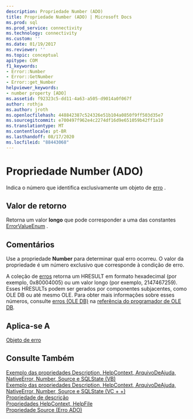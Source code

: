 ```yaml
---
description: Propriedade Number (ADO)
title: Propriedade Number (ADO) | Microsoft Docs
ms.prod: sql
ms.prod_service: connectivity
ms.technology: connectivity
ms.custom: ''
ms.date: 01/19/2017
ms.reviewer: ''
ms.topic: conceptual
apitype: COM
f1_keywords:
- Error::Number
- Error::GetNumber
- Error::get_Number
helpviewer_keywords:
- number property [ADO]
ms.assetid: f92323c5-dd11-4a63-a505-d9014a0f067f
author: rothja
ms.author: jroth
ms.openlocfilehash: 448842387c524326e51b104a0850f9ff503d35e7
ms.sourcegitcommit: e700497f962e4c2274df16d9e651059b42ff1a10
ms.translationtype: MT
ms.contentlocale: pt-BR
ms.lasthandoff: 08/17/2020
ms.locfileid: "88443068"
---
```

# <a name="number-property-ado"></a>Propriedade Number (ADO)
Indica o número que identifica exclusivamente um objeto de [erro](../../../ado/reference/ado-api/error-object.md) .  
  
## <a name="return-value"></a>Valor de retorno  
 Retorna um valor **longo** que pode corresponder a uma das constantes [ErrorValueEnum](../../../ado/reference/ado-api/errorvalueenum.md) .  
  
## <a name="remarks"></a>Comentários  
 Use a propriedade **Number** para determinar qual erro ocorreu. O valor da propriedade é um número exclusivo que corresponde à condição de erro.  
  
 A coleção de [erros](../../../ado/reference/ado-api/errors-collection-ado.md) retorna um HRESULT em formato hexadecimal (por exemplo, 0x80004005) ou um valor longo (por exemplo, 2147467259). Esses HRESULTs podem ser gerados por componentes subjacentes, como OLE DB ou até mesmo OLE. Para obter mais informações sobre esses números, consulte [erros (OLE DB)](https://msdn.microsoft.com/ed74e62d-4948-4eeb-a7c9-fd7ad46af7fd) na [referência do programador de OLE DB](https://msdn.microsoft.com/3c5e2dd5-35e5-4a93-ac3a-3818bb43bbf8)*.*  
  
## <a name="applies-to"></a>Aplica-se A  
 [Objeto de erro](../../../ado/reference/ado-api/error-object.md)  
  
## <a name="see-also"></a>Consulte Também  
 [Exemplo das propriedades Description, HelpContext, ArquivoDeAjuda, NativeError, Number, Source e SQLState (VB)](../../../ado/reference/ado-api/description-helpcontext-helpfile-nativeerror-number-source-example-vb.md)   
 [Exemplo das propriedades Description, HelpContext, ArquivoDeAjuda, NativeError, Number, Source e SQLState (VC + +)](../../../ado/reference/ado-api/description-helpcontext-helpfile-nativeerror-number-source-example-vc.md)   
 [Propriedade de descrição](../../../ado/reference/ado-api/description-property.md)   
 [Propriedades HelpContext, HelpFile](../../../ado/reference/ado-api/helpcontext-helpfile-properties.md)   
 [Propriedade Source (Erro ADO)](../../../ado/reference/ado-api/source-property-ado-error.md)
